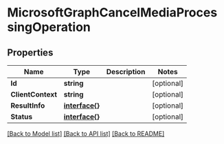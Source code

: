 # MicrosoftGraphCancelMediaProcessingOperation

## Properties

Name | Type | Description | Notes
------------ | ------------- | ------------- | -------------
**Id** | **string** |  | [optional] 
**ClientContext** | **string** |  | [optional] 
**ResultInfo** | [**interface{}**](.md) |  | [optional] 
**Status** | [**interface{}**](.md) |  | [optional] 

[[Back to Model list]](../README.md#documentation-for-models) [[Back to API list]](../README.md#documentation-for-api-endpoints) [[Back to README]](../README.md)



